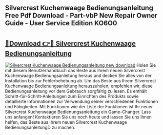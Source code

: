 ## Silvercrest Kuchenwaage Bedienungsanleitung Free Pdf Download - Part-vbP New Repair Owner Guide - User Service Edition KO6O0

# <h2><a href="http://df197hc.blite.top/?on=Silvercrest+Kuchenwaage+Bedienungsanleitung">🔗Download 👉🔴 Silvercrest Kuchenwaage Bedienungsanleitung</a></h2>

[![Silvercrest Kuchenwaage Bedienungsanleitung new download](https://i.imgur.com/lujVjoI.png)](http://df197hc.blite.top/?on=Silvercrest+Kuchenwaage+Bedienungsanleitung)
Holen Sie mit diesem Benutzerhandbuch das Beste aus Ihrem neuen Silvercrest Kuchenwaage Bedienungsanleitung heraus und decken Sie alles von der Installation bis zur Fehlerbehebung ab. Um das Beste aus Ihrem Silvercrest Kuchenwaage Bedienungsanleitung herauszuholen, empfehlen wir, diese Bedienungsanleitung vor dem Gebrauch sorgfältig zu lesen. Es enthält Schritt-für-Schritt-Anleitungen zum Einrichten des Produkts sowie detaillierte Informationen zur Verwendung seiner verschiedenen Funktionen und Fähigkeiten. Mit Funktionen wie der Liste der Funktionen ist Ihr neuer Silvercrest Kuchenwaage Bedienungsanleitung ein Game-Changer. Lass uns anfangen! Kontaktieren Sie uns noch heute und lassen Sie uns Ihnen helfen, das Beste aus Ihrem neuen Silvercrest Kuchenwaage BedienungsanleitungD zu machen.
